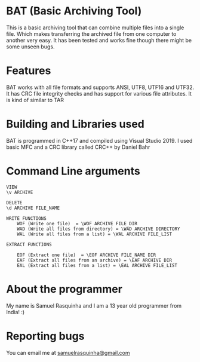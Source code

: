 # BAT (Basic Archiving Tool) 

This is a basic archiving tool that can combine multiple files into a single file. Which makes transferring the archived file from one computer to another very easy. It has been tested and works fine though there might be some unseen bugs.

# Features

BAT works with all file formats and supports ANSI, UTF8, UTF16 and UTF32. 
It has CRC file integrity checks and has support for various file attributes. It is kind of similar to TAR

# Building and Libraries used

BAT is programmed in C++17 and compiled using Visual Studio 2019.
I used basic MFC and a CRC library called CRC++ by Daniel Bahr

# Command Line arguments

	VIEW 
	\v ARCHIVE

	DELETE
	\d ARCHIVE FILE_NAME

	WRITE FUNCTIONS 
		WOF (Write one file)  = \WOF ARCHIVE FILE_DIR
		WAD (Write all files from directory) = \WAD ARCHIVE DIRECTORY
		WAL (Write all files from a list) = \WAL ARCHIVE FILE_LIST

	EXTRACT FUNCTIONS
		
		EOF (Extract one file)  = \EOF ARCHIVE FILE_NAME DIR
		EAF (Extract all files from an archive) = \EAF ARCHIVE DIR
		EAL (Extract all files from a list) = \EAL ARCHIVE FILE_LIST
    
# About the programmer

My name is Samuel Rasquinha and I am a 13 year old programmer from India! :)

# Reporting bugs 

You can email me at samuelrasquinha@gmail.com

